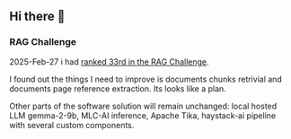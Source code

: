 ## Hi there 👋

### RAG Challenge

2025-Feb-27 i had [ranked 33rd in the RAG Challenge](https://abdullin.com/erc/).

I found out the things I need to improve is documents chunks retrivial and
documents page reference extraction.
Its looks like a plan.

Other parts of the software solution will remain unchanged:
local hosted LLM gemma-2-9b, MLC-AI inference, Apache Tika, haystack-ai pipeline with several custom components.

